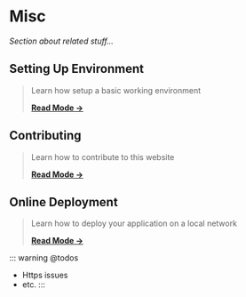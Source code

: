 # Misc

_Section about related stuff..._

## Setting Up Environment

> Learn how setup a basic working environment
> 
> [__Read Mode →__](/misc/setting-up-environment)


## Contributing

> Learn how to contribute to this website
> 
> [__Read Mode →__](/misc/contributing-to-this-site)

## Online Deployment

> Learn how to deploy your application on a local network
> 
> [__Read Mode →__](/misc/online-deployment)

<!--
## Local Deployment

> Learn how to deploy your application on a local network
> 
> [__Read Mode →__](/misc/local-deployment)
-->

::: warning @todos
- Https issues
- etc.
:::



